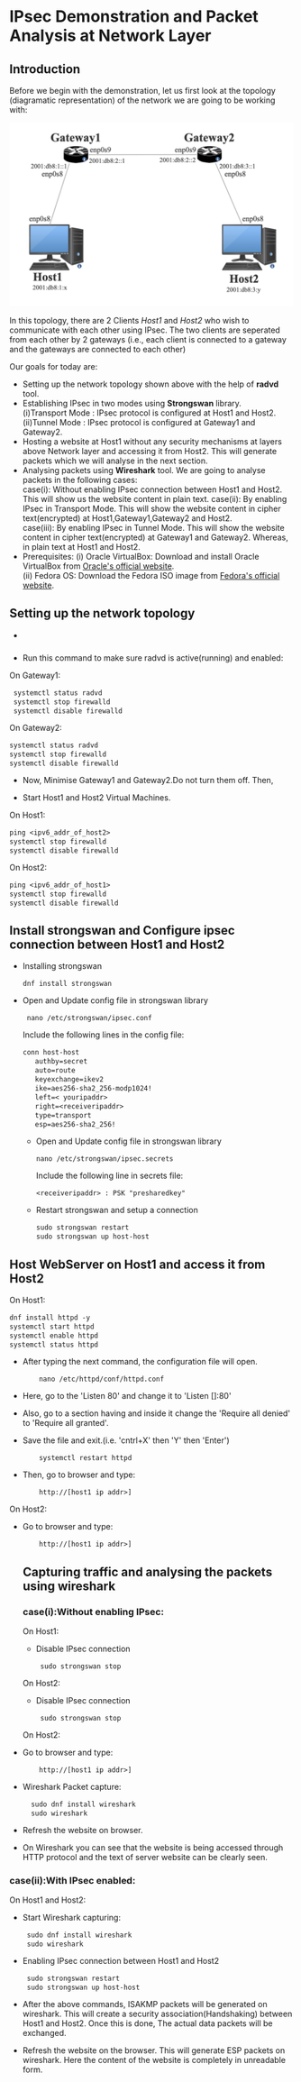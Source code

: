 # IPsec Demonstration and Packet Analysis at Network Layer
## Introduction
Before we begin with the demonstration, let us first look at the topology (diagramatic representation) of the network we are going to be working with:

![Network Topology Image](/IPSec/images/Topologyv2.png)

In this topology, there are 2 Clients *Host1* and *Host2* who wish to communicate with each other using IPsec. The two clients are seperated from each other by 2 gateways (i.e., each client is connected to a gateway and the gateways are connected to each other)

Our goals for today are:
- Setting up the network topology shown above with the help of **radvd** tool. 
- Establishing IPsec in two modes using **Strongswan** library.    
    (i)Transport Mode : IPsec protocol is configured at Host1 and Host2.    
    (ii)Tunnel Mode : IPsec protocol is configured at Gateway1 and Gateway2.    
- Hosting a website at Host1 without any security mechanisms at layers above Network layer and accessing it from Host2. This will generate packets which we will analyse in the next section.
- Analysing packets using **Wireshark** tool. We are going to analyse packets in the following cases:    
     case(i): Without enabling IPsec connection between Host1 and Host2. This will show us the website content in plain text.
     case(ii): By enabling IPsec in Transport Mode. This will show the website content in cipher text(encrypted) at Host1,Gateway1,Gateway2 and Host2.      
     case(iii): By enabling IPsec in Tunnel Mode. This will show the website content in cipher text(encrypted) at Gateway1 and Gateway2. Whereas, in plain text at Host1 and Host2.
- Prerequisites:
  (i) Oracle VirtualBox: Download and install Oracle VirtualBox from [Oracle's official website](https://www.virtualbox.org/).      
(ii) Fedora OS: Download the Fedora ISO image from [Fedora's official website](https://fedoraproject.org/workstation/download).
  
  
  
## Setting up the network topology
-  

###    
- Run this command to make sure radvd is active(running) and enabled:  

On Gateway1:    

     systemctl status radvd  
     systemctl stop firewalld  
     systemctl disable firewalld  

 
On Gateway2:  
   
    systemctl status radvd  
    systemctl stop firewalld 
    systemctl disable firewalld


- Now, Minimise Gateway1 and Gateway2.Do not turn them off. Then,  

- Start Host1 and Host2 Virtual Machines.  

On Host1:
   
    ping <ipv6_addr_of_host2>    
    systemctl stop firewalld  
    systemctl disable firewalld  

On Host2:   

    ping <ipv6_addr_of_host1>  
    systemctl stop firewalld  
    systemctl disable firewalld  

## Install strongswan and Configure ipsec connection between Host1 and Host2

- Installing strongswan

      dnf install strongswan  

- Open and Update config file in strongswan library  

       nano /etc/strongswan/ipsec.conf  

  Include the following lines in the config file:  

      conn host-host  
         authby=secret  
         auto=route  
         keyexchange=ikev2  
         ike=aes256-sha2_256-modp1024!  
         left=< youripaddr>  
         right=<receiveripaddr>  
         type=transport  
         esp=aes256-sha2_256!  
  
  - Open and Update config file in strongswan library  

        nano /etc/strongswan/ipsec.secrets  

    Include the following line in secrets file:  

        <receiveripaddr> : PSK "presharedkey"  

  - Restart strongswan and setup a connection  
  
        sudo strongswan restart  
        sudo strongswan up host-host  
             
## Host WebServer on Host1 and access it from Host2
  On Host1:   

    dnf install httpd -y  
    systemctl start httpd  
    systemctl enable httpd  
    systemctl status httpd  

- After typing the next command, the configuration file will open.  

          nano /etc/httpd/conf/httpd.conf  

- Here, go to the 'Listen 80' and change it to 'Listen [<youripaddr>]:80'

  
- Also, go to a section having <Directory></Directory> and inside it change the 'Require all denied' to 'Require all granted'.  
- Save the file and exit.(i.e. 'cntrl+X' then 'Y' then 'Enter')  

          systemctl restart httpd  

- Then, go to browser and type:  

          http://[host1 ip addr>]  

On Host2:   
- Go to browser and type:  
          
          http://[host1 ip addr>]  



  ## Capturing traffic and analysing the packets using wireshark
  ### case(i):Without enabling IPsec:

  On Host1:
  - Disable IPsec connection

         sudo strongswan stop
    
  On Host2:
  - Disable IPsec connection

         sudo strongswan stop

  On Host2:   
- Go to browser and type:  
          
          http://[host1 ip addr>]

- Wireshark Packet capture:

        sudo dnf install wireshark
        sudo wireshark

- Refresh the website on browser.
- On Wireshark you can see that the website is being accessed through HTTP protocol and the text of server website can be clearly seen.

### case(ii):With IPsec enabled:

On Host1 and Host2: 
- Start Wireshark capturing:
 
       sudo dnf install wireshark
       sudo wireshark
  
- Enabling IPsec connection between Host1 and Host2

       sudo strongswan restart
       sudo strongswan up host-host

- After the above commands, ISAKMP packets will be generated on wireshark. This will create a security association(Handshaking) between Host1 and Host2. Once this is done, The actual data packets will be exchanged.
- Refresh the website on the browser. This will generate ESP packets on wireshark. Here the content of the website is completely in unreadable form.









